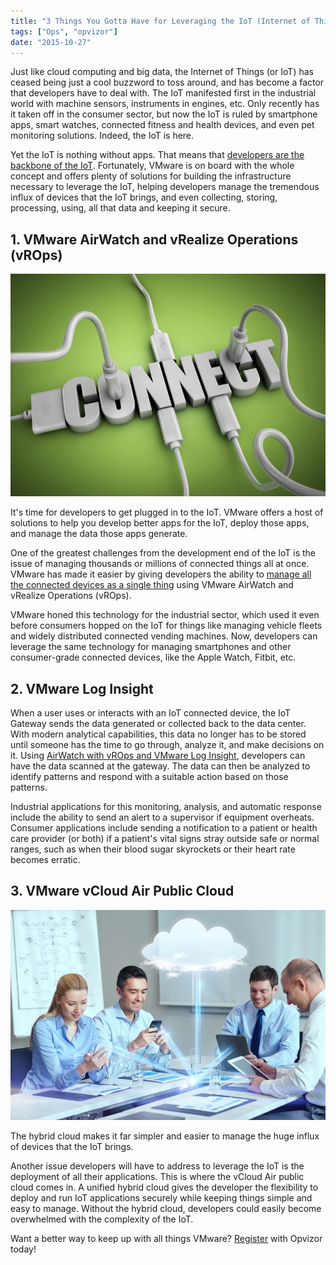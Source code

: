 ```yaml
---
title: "3 Things You Gotta Have for Leveraging the IoT (Internet of Things)"
tags: ["Ops", "opvizor"]
date: "2015-10-27"
---
```


Just like cloud computing and big data, the Internet of Things (or IoT) has ceased being just a cool buzzword to toss around, and has become a factor that developers have to deal with. The IoT manifested first in the industrial world with machine sensors, instruments in engines, etc. Only recently has it taken off in the consumer sector, but now the IoT is ruled by smartphone apps, smart watches, connected fitness and health devices, and even pet monitoring solutions. Indeed, the IoT is here.

Yet the IoT is nothing without apps. That means that [developers are the backbone of the IoT](http://www.cio.com/article/2843814/developer/how-to-develop-applications-for-the-internet-of-things.html "developers are the backbone of the IoT"). Fortunately, VMware is on board with the whole concept and offers plenty of solutions for building the infrastructure necessary to leverage the IoT, helping developers manage the tremendous influx of devices that the IoT brings, and even collecting, storing, processing, using, all that data and keeping it secure.

## 1\. VMware AirWatch and vRealize Operations (vROps)

![Internet of Things (IoT)](/images/blog/wpid-bigstock-Computer-Cables-And-Plugs-Atta-96342866.jpg)

It's time for developers to get plugged in to the IoT. VMware offers a host of solutions to help you develop better apps for the IoT, deploy those apps, and manage the data those apps generate.

One of the greatest challenges from the development end of the IoT is the issue of managing thousands or millions of connected things all at once. VMware has made it easier by giving developers the ability to [manage all the connected devices as a single thing](https://www.vmware.com/ciovantage/article/3-essentials-for-your-iot-toolkit "manage all the connected devices as a single thing") using VMware AirWatch and vRealize Operations (vROps).

VMware honed this technology for the industrial sector, which used it even before consumers hopped on the IoT for things like managing vehicle fleets and widely distributed connected vending machines. Now, developers can leverage the same technology for managing smartphones and other consumer-grade connected devices, like the Apple Watch, Fitbit, etc.

## 2\. VMware Log Insight

When a user uses or interacts with an IoT connected device, the IoT Gateway sends the data generated or collected back to the data center. With modern analytical capabilities, this data no longer has to be stored until someone has the time to go through, analyze it, and make decisions on it. Using [AirWatch with vROps and VMware Log Insight](https://blogs.vmware.com/management/2015/06/3-reasons-integrate-log-insight-vrealize-operations.html "AirWatch with vROps and VMware Log Insight"), developers can have the data scanned at the gateway. The data can then be analyzed to identify patterns and respond with a suitable action based on those patterns.

Industrial applications for this monitoring, analysis, and automatic response include the ability to send an alert to a supervisor if equipment overheats. Consumer applications include sending a notification to a patient or health care provider (or both) if a patient's vital signs stray outside safe or normal ranges, such as when their blood sugar skyrockets or their heart rate becomes erratic.

## 3\. VMware vCloud Air Public Cloud

![VMware vCloud Air](/images/blog/wpid-bigstock-business-people-cloud-comput-79684360.jpg)

The hybrid cloud makes it far simpler and easier to manage the huge influx of devices that the IoT brings.

Another issue developers will have to address to leverage the IoT is the deployment of all their applications. This is where the vCloud Air public cloud comes in. A unified hybrid cloud gives the developer the flexibility to deploy and run IoT applications securely while keeping things simple and easy to manage. Without the hybrid cloud, developers could easily become overwhelmed with the complexity of the IoT.

Want a better way to keep up with all things VMware? [Register](https://www.opvizor.com/register/ "Register") with Opvizor today!
